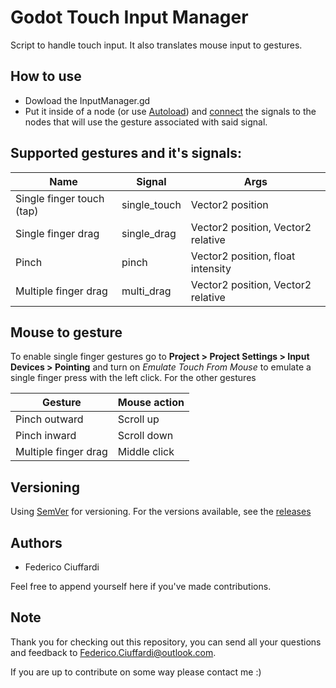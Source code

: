 # Godot Touch Input Manager
 Script to handle touch input. It also translates mouse input to gestures.

## How to use
* Dowload the InputManager.gd
* Put it inside of a node (or use [Autoload](https://docs.godotengine.org/en/3.1/getting_started/step_by_step/singletons_autoload.html)) and [connect](https://docs.godotengine.org/en/3.1/getting_started/step_by_step/signals.html) the signals to the nodes that will use the gesture associated with said signal.

## Supported gestures and it's signals:
| Name                      | Signal       | Args                               |
|---------------------------|--------------|------------------------------------|
| Single finger touch (tap) | single_touch | Vector2 position                   |
| Single finger drag        | single_drag  | Vector2 position, Vector2 relative |
| Pinch                     | pinch        | Vector2 position, float intensity  |
| Multiple finger drag      | multi_drag   | Vector2 position, Vector2 relative |


## Mouse to gesture
To enable single finger gestures go to **Project > Project Settings > Input Devices > Pointing** and turn on *Emulate Touch From Mouse* to emulate a single finger press with the left click. For the other gestures 

| Gesture                   | Mouse action                                      |
|---------------------------|---------------------------------------------------|
| Pinch outward             | Scroll up                                         |
| Pinch inward              | Scroll down                                       |
| Multiple finger drag      | Middle click                                      |

## Versioning
Using [SemVer](http://semver.org/) for versioning. For the versions available, see the [releases](https://github.com/Federico-Ciuffardi/IOSU/releases) 

## Authors
* Federico Ciuffardi

Feel free to append yourself here if you've made contributions.

## Note
Thank you for checking out this repository, you can send all your questions and feedback to Federico.Ciuffardi@outlook.com.

If you are up to contribute on some way please contact me :)

